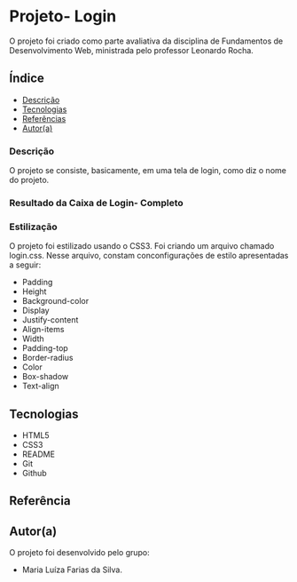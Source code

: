 # Projeto- Login

O projeto foi criado como parte avaliativa da disciplina de Fundamentos de Desenvolvimento Web, ministrada pelo professor Leonardo Rocha.

## Índice

* [Descrição](#descrição)
* [Tecnologias](#tecnologias)
* [Referências](#referência)
* [Autor(a)](#autora)

### Descrição 

O projeto se consiste, basicamente, em uma tela de login, como diz o nome do projeto.

### Resultado da Caixa de Login- Completo


### Estilização

O projeto foi estilizado usando o CSS3. Foi criando um arquivo chamado login.css. Nesse arquivo, constam conconfigurações de estilo apresentadas a seguir:

* Padding
* Height
* Background-color
* Display
* Justify-content
* Align-items
* Width
* Padding-top
* Border-radius
* Color
* Box-shadow
* Text-align

## Tecnologias

* HTML5 
* CSS3
* README
* Git
* Github

## Referência

## Autor(a)

O projeto foi desenvolvido pelo grupo:

* Maria Luíza Farias da Silva.